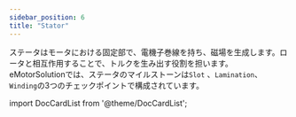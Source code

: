 ```yaml
---
sidebar_position: 6
title: "Stator"
---
```


ステータはモータにおける固定部で、電機子巻線を持ち、磁場を生成します。ロータと相互作用することで、トルクを生み出す役割を担います。eMotorSolutionでは、ステータのマイルストーンは`Slot` 、`Lamination`、`Winding`の3つのチェックポイントで構成されています。

import DocCardList from '@theme/DocCardList';

<DocCardList />